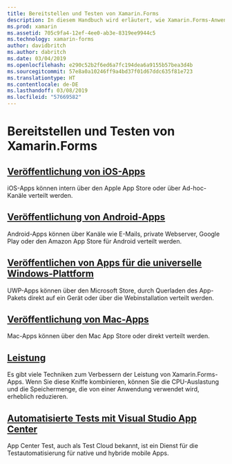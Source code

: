 ```yaml
---
title: Bereitstellen und Testen von Xamarin.Forms
description: In diesem Handbuch wird erläutert, wie Xamarin.Forms-Anwendungen durch das Optimieren der Leistung und das Automatisieren der Tests mit Xamarin.UITest und App Center stabilisiert werden können.
ms.prod: xamarin
ms.assetid: 705c9fa4-12ef-4ee0-ab3e-8319ee9944c5
ms.technology: xamarin-forms
author: davidbritch
ms.author: dabritch
ms.date: 03/04/2019
ms.openlocfilehash: e290c52b2f6ed6a7fc194dea6a9155b57bea3d4b
ms.sourcegitcommit: 57e8a0a10246ff9a4bd37f01d67ddc635f81e723
ms.translationtype: HT
ms.contentlocale: de-DE
ms.lasthandoff: 03/08/2019
ms.locfileid: "57669582"
---
```

# <a name="xamarinforms-deployment-and-testing"></a>Bereitstellen und Testen von Xamarin.Forms

## <a name="publishing-ios-appsiosdeploy-testapp-distributionindexmd"></a>[Veröffentlichung von iOS-Apps](~/ios/deploy-test/app-distribution/index.md)

iOS-Apps können intern über den Apple App Store oder über Ad-hoc-Kanäle verteilt werden.

## <a name="publishing-android-appsandroiddeploy-testpublishingindexmd"></a>[Veröffentlichung von Android-Apps](~/android/deploy-test/publishing/index.md)

Android-Apps können über Kanäle wie E-Mails, private Webserver, Google Play oder den Amazon App Store für Android verteilt werden.

## <a name="publishing-universal-windows-platform-appswindowsuwppackaging"></a>[Veröffentlichen von Apps für die universelle Windows-Plattform](/windows/uwp/packaging/)

UWP-Apps können über den Microsoft Store, durch Querladen des App-Pakets direkt auf ein Gerät oder über die Webinstallation verteilt werden.

## <a name="publishing-mac-appsmacdeploy-testpublishing-to-the-app-storeindexmd"></a>[Veröffentlichung von Mac-Apps](~/mac/deploy-test/publishing-to-the-app-store/index.md)

Mac-Apps können über den Mac App Store oder direkt verteilt werden.

## <a name="performanceperformancemd"></a>[Leistung](performance.md)

Es gibt viele Techniken zum Verbessern der Leistung von Xamarin.Forms-Apps. Wenn Sie diese Kniffe kombinieren, können Sie die CPU-Auslastung und die Speichermenge, die von einer Anwendung verwendet wird, erheblich reduzieren.

## <a name="automated-testing-with-visual-studio-app-centerappcentertest-cloud"></a>[Automatisierte Tests mit Visual Studio App Center](/appcenter/test-cloud/)

App Center Test, auch als Test Cloud bekannt, ist ein Dienst für die Testautomatisierung für native und hybride mobile Apps.
